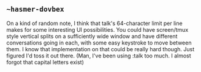 ## `~hasmer-dovbex`
On a kind of random note, I think that talk's 64-character limit per line makes for some interesting UI possibilities. You could have screen/tmux style vertical splits on a sufficiently wide window and have different conversations going in each, with some easy keystroke to move between them. I know that implementation on that could be really hard though. Just figured I'd toss it out there. (Man, I've been using :talk too much. I almost forgot that capital letters exist)
